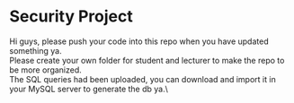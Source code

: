 ﻿# Security Project
 Hi guys, please push your code into this repo when you have updated something ya.\
 Please create your own folder for student and lecturer to make the repo to be more organized.\
 The SQL queries had been uploaded, you can download and import it in your MySQL server to generate the db ya.\
